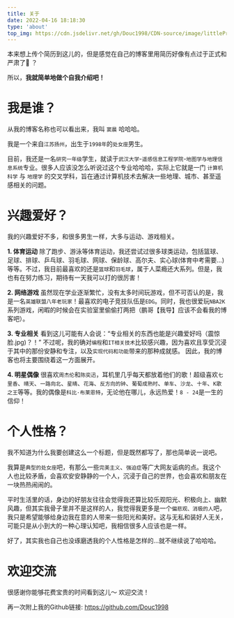```yaml
---
title: 关于
date: 2022-04-16 18:18:30
type: 'about'
top_img: https://cdn.jsdelivr.net/gh/Douc1998/CDN-source/image/littlePrince6.png
---
```


本来想上传个简历到这儿的，但是感觉在自己的博客里用简历好像有点过于正式和严肃了🤔️ ？

所以，**我就简单地做个自我介绍吧！**

# 我是谁？
从我的博客名称也可以看出来，我叫 `窦晨` 哈哈哈。

我是一个来自`江苏扬州`，出生于`1998年`的`处女座`男生。

目前，我还是一名`研究一年级`学生，就读于`武汉大学`-`遥感信息工程学院`-`地图学与地理信息系统`专业。很多人应该没怎么听说过这个专业哈哈哈，实际上它就是一门 `计算机科学` 与 `地理学` 的交叉学科，旨在通过计算机技术去解决一些地理、城市、甚至遥感相关的问题。

# 兴趣爱好？
我的兴趣爱好不多，和很多男生一样，大多与运动、游戏相关。

**1. 体育运动**
除了跑步、游泳等体育运动，我还尝试过很多球类运动，包括篮球、足球、排球、乒乓球、羽毛球、网球、保龄球、高尔夫、实心球(体育中考需要...)等等。不过，我目前最喜欢的还是`篮球`和`羽毛球`，属于人菜瘾还大系列。但是，我也有在努力练习，期待有一天我可以打的很厉害！

**2. 网络游戏**
虽然现在学业逐渐繁忙，没有太多时间玩游戏，但不可否认的是，我是一名`英雄联盟八年老玩家`！最喜欢的电子竞技队伍是`EDG`。同时，我也很爱玩`NBA2K`系列游戏，闲暇的时候会在实验室里偷偷打两把（鹏哥【我导】应该不会看我的博客吧）。

**3. 专业相关**
看到这儿可能有人会说：“专业相关的东西也能是兴趣爱好吗（震惊脸.jpg)？！” 不过呢，我的确对`编程`和`IT相关技术`比较感兴趣，因为喜欢且享受沉浸于其中的那份安静和专注，以及`实现代码和功能`带来的那种成就感。 因此，我的博客也将主要围绕着这一方面展开。

**4. 明星偶像**
很喜欢`周杰伦`和`陈奕迅`，耳机里几乎每天都放着他们的歌！超级喜欢`七里香`、`晴天`、`一路向北`、`星晴`、`花海`、`反方向的钟`、`葡萄成熟时`、`单车`、`沙龙`、`十年`、`K歌之王`等等。我的偶像是`科比·布莱恩特`，无论他在哪儿，永远热爱！`8 - 24`是一生的信仰！

# 个人性格？
我不知道为什么我要创建这么一个标题，但是既然都写了，那也简单说一说吧。

我算是`典型的处女座`吧，有那么一些`完美主义`、`强迫症`等广大网友诟病的点。我这个人也比较矛盾，会喜欢安安静静的一个人，沉浸于自己的世界，也会喜欢和朋友在一块热热闹闹的。

平时生活里的话，身边的好朋友往往会觉得我还算比较乐观阳光、积极向上、幽默风趣，但其实我骨子里并不是这样的人，我觉得我更多是一个`偏悲观、消极的人`吧，我只是希望能够给身边我在意的人带来一些阳光和美好。这与无私和装好人无关，可能只是从小到大的一种心理认知吧，我相信很多人应该也是一样。

好了，其实我也自己也没琢磨透我的个人性格是怎样的...就不继续说了哈哈哈。

# 欢迎交流

很感谢你能够花费宝贵的时间看到这儿～ 欢迎交流！

再一次附上我的Github链接: https://github.com/Douc1998


